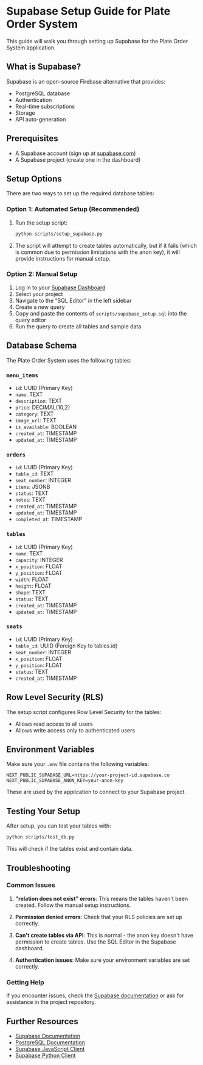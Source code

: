 # Supabase Setup Guide for Plate Order System

This guide will walk you through setting up Supabase for the Plate Order System application.

## What is Supabase?

Supabase is an open-source Firebase alternative that provides:
- PostgreSQL database
- Authentication
- Real-time subscriptions
- Storage
- API auto-generation

## Prerequisites

- A Supabase account (sign up at [supabase.com](https://supabase.com))
- A Supabase project (create one in the dashboard)

## Setup Options

There are two ways to set up the required database tables:

### Option 1: Automated Setup (Recommended)

1. Run the setup script:
   ```bash
   python scripts/setup_supabase.py
   ```

2. The script will attempt to create tables automatically, but if it fails (which is common due to permission limitations with the anon key), it will provide instructions for manual setup.

### Option 2: Manual Setup

1. Log in to your [Supabase Dashboard](https://app.supabase.io)
2. Select your project
3. Navigate to the "SQL Editor" in the left sidebar
4. Create a new query
5. Copy and paste the contents of `scripts/supabase_setup.sql` into the query editor
6. Run the query to create all tables and sample data

## Database Schema

The Plate Order System uses the following tables:

### `menu_items`
- `id`: UUID (Primary Key)
- `name`: TEXT
- `description`: TEXT
- `price`: DECIMAL(10,2)
- `category`: TEXT
- `image_url`: TEXT
- `is_available`: BOOLEAN
- `created_at`: TIMESTAMP
- `updated_at`: TIMESTAMP

### `orders`
- `id`: UUID (Primary Key)
- `table_id`: TEXT
- `seat_number`: INTEGER
- `items`: JSONB
- `status`: TEXT
- `notes`: TEXT
- `created_at`: TIMESTAMP
- `updated_at`: TIMESTAMP
- `completed_at`: TIMESTAMP

### `tables`
- `id`: UUID (Primary Key)
- `name`: TEXT
- `capacity`: INTEGER
- `x_position`: FLOAT
- `y_position`: FLOAT
- `width`: FLOAT
- `height`: FLOAT
- `shape`: TEXT
- `status`: TEXT
- `created_at`: TIMESTAMP
- `updated_at`: TIMESTAMP

### `seats`
- `id`: UUID (Primary Key)
- `table_id`: UUID (Foreign Key to tables.id)
- `seat_number`: INTEGER
- `x_position`: FLOAT
- `y_position`: FLOAT
- `status`: TEXT
- `created_at`: TIMESTAMP

## Row Level Security (RLS)

The setup script configures Row Level Security for the tables:

- Allows read access to all users
- Allows write access only to authenticated users

## Environment Variables

Make sure your `.env` file contains the following variables:

```
NEXT_PUBLIC_SUPABASE_URL=https://your-project-id.supabase.co
NEXT_PUBLIC_SUPABASE_ANON_KEY=your-anon-key
```

These are used by the application to connect to your Supabase project.

## Testing Your Setup

After setup, you can test your tables with:

```bash
python scripts/test_db.py
```

This will check if the tables exist and contain data.

## Troubleshooting

### Common Issues

1. **"relation does not exist" errors**: This means the tables haven't been created. Follow the manual setup instructions.

2. **Permission denied errors**: Check that your RLS policies are set up correctly.

3. **Can't create tables via API**: This is normal - the anon key doesn't have permission to create tables. Use the SQL Editor in the Supabase dashboard.

4. **Authentication issues**: Make sure your environment variables are set correctly.

### Getting Help

If you encounter issues, check the [Supabase documentation](https://supabase.com/docs) or ask for assistance in the project repository.

## Further Resources

- [Supabase Documentation](https://supabase.com/docs)
- [PostgreSQL Documentation](https://www.postgresql.org/docs/)
- [Supabase JavaScript Client](https://github.com/supabase/supabase-js)
- [Supabase Python Client](https://github.com/supabase-community/supabase-py) 